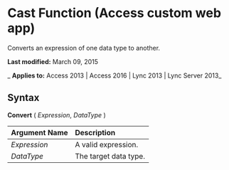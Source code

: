
# Cast Function (Access custom web app)
Converts an expression of one data type to another.

 **Last modified:** March 09, 2015

 _ **Applies to:** Access 2013 | Access 2016 | Lync 2013 | Lync Server 2013_

## Syntax

 **Convert** ( _Expression_, _DataType_ )



|**Argument Name**|**Description**|
|:-----|:-----|
| _Expression_|A valid expression.|
| _DataType_|The target data type.|
